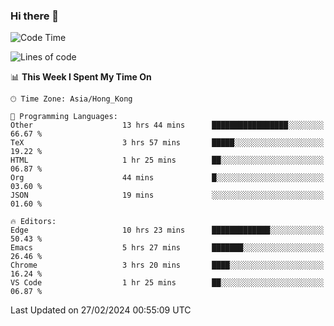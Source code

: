 ### Hi there 👋

<!--
**nicehiro/nicehiro** is a ✨ _special_ ✨ repository because its `README.md` (this file) appears on your GitHub profile.

Here are some ideas to get you started:

- 🔭 I’m currently working on ...
- 🌱 I’m currently learning ...
- 👯 I’m looking to collaborate on ...
- 🤔 I’m looking for help with ...
- 💬 Ask me about ...
- 📫 How to reach me: ...
- 😄 Pronouns: ...
- ⚡ Fun fact: ...
-->

<!--START_SECTION:waka-->
![Code Time](http://img.shields.io/badge/Code%20Time-259%20hrs%2057%20mins-blue)

![Lines of code](https://img.shields.io/badge/From%20Hello%20World%20I%27ve%20Written-2.6%20million%20lines%20of%20code-blue)

📊 **This Week I Spent My Time On** 

```text
🕑︎ Time Zone: Asia/Hong_Kong

💬 Programming Languages: 
Other                    13 hrs 44 mins      █████████████████░░░░░░░░   66.67 % 
TeX                      3 hrs 57 mins       █████░░░░░░░░░░░░░░░░░░░░   19.22 % 
HTML                     1 hr 25 mins        ██░░░░░░░░░░░░░░░░░░░░░░░   06.87 % 
Org                      44 mins             █░░░░░░░░░░░░░░░░░░░░░░░░   03.60 % 
JSON                     19 mins             ░░░░░░░░░░░░░░░░░░░░░░░░░   01.60 % 

🔥 Editors: 
Edge                     10 hrs 23 mins      █████████████░░░░░░░░░░░░   50.43 % 
Emacs                    5 hrs 27 mins       ███████░░░░░░░░░░░░░░░░░░   26.46 % 
Chrome                   3 hrs 20 mins       ████░░░░░░░░░░░░░░░░░░░░░   16.24 % 
VS Code                  1 hr 25 mins        ██░░░░░░░░░░░░░░░░░░░░░░░   06.87 % 
```


 Last Updated on 27/02/2024 00:55:09 UTC
<!--END_SECTION:waka-->
